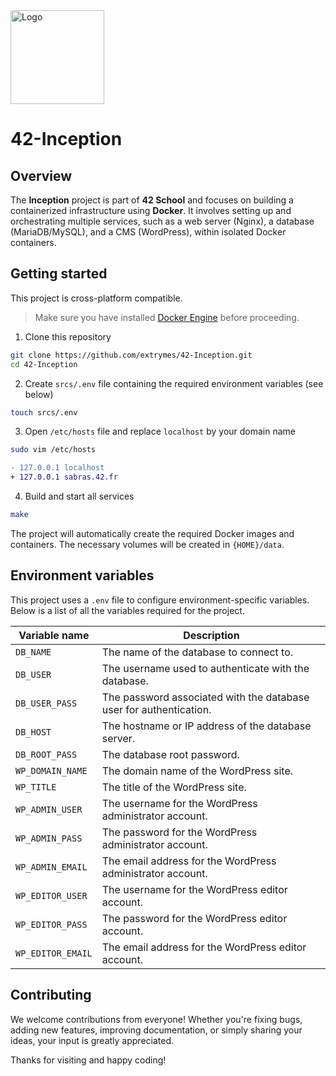 <img src="https://i.imgur.com/y2bQtnZ.png" width="150" height="150" alt="Logo" />

# 42-Inception
## Overview
The **Inception** project is part of **42 School** and focuses on building a containerized infrastructure using **Docker**.
It involves setting up and orchestrating multiple services, such as a web server (Nginx), a database (MariaDB/MySQL), and a CMS (WordPress), within isolated Docker containers.

## Getting started
This project is cross-platform compatible.
> Make sure you have installed [Docker Engine](https://docs.docker.com/engine/install/) before proceeding.
1. Clone this repository
```bash
git clone https://github.com/extrymes/42-Inception.git
cd 42-Inception
```
2. Create `srcs/.env` file containing the required environment variables (see below)
```bash
touch srcs/.env
```
3. Open `/etc/hosts` file and replace `localhost` by your domain name
```bash
sudo vim /etc/hosts
```
```diff
- 127.0.0.1 localhost
+ 127.0.0.1 sabras.42.fr
```
4. Build and start all services
```bash
make
```
The project will automatically create the required Docker images and containers.
The necessary volumes will be created in `{HOME}/data`.

## Environment variables
This project uses a `.env` file to configure environment-specific variables.
Below is a list of all the variables required for the project.
<table>
	<thead>
		<tr>
			<th>Variable name</th>
			<th>Description</th>
		</tr>
	</thead>
	<tbody>
		<tr>
			<td><code>DB_NAME</code></td>
			<td>The name of the database to connect to.</td>
		</tr>
		<tr>
			<td><code>DB_USER</code></td>
			<td>The username used to authenticate with the database.</td>
		</tr>
		<tr>
			<td><code>DB_USER_PASS</code></td>
			<td>The password associated with the database user for authentication.</td>
		</tr>
		<tr>
			<td><code>DB_HOST</code></td>
			<td>The hostname or IP address of the database server.</td>
		</tr>
		<tr>
			<td><code>DB_ROOT_PASS</code></td>
			<td>The database root password.</td>
		</tr>
		<tr>
			<td><code>WP_DOMAIN_NAME</code></td>
			<td>The domain name of the WordPress site.</td>
		</tr>
		<tr>
			<td><code>WP_TITLE</code></td>
			<td>The title of the WordPress site.</td>
		</tr>
		<tr>
			<td><code>WP_ADMIN_USER</code></td>
			<td>The username for the WordPress administrator account.</td>
		</tr>
		<tr>
			<td><code>WP_ADMIN_PASS</code></td>
			<td>The password for the WordPress administrator account.</td>
		</tr>
		<tr>
			<td><code>WP_ADMIN_EMAIL</code></td>
			<td>The email address for the WordPress administrator account.</td>
		</tr>
		<tr>
			<td><code>WP_EDITOR_USER</code></td>
			<td>The username for the WordPress editor account.</td>
		</tr>
		<tr>
			<td><code>WP_EDITOR_PASS</code></td>
			<td>The password for the WordPress editor account.</td>
		</tr>
		<tr>
			<td><code>WP_EDITOR_EMAIL</code></td>
			<td>The email address for the WordPress editor account.</td>
		</tr>
	</tbody>
</table>

## Contributing
We welcome contributions from everyone! Whether you're fixing bugs, adding new features, improving documentation, or simply sharing your ideas, your input is greatly appreciated.

Thanks for visiting and happy coding!
